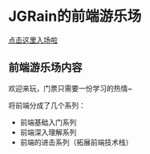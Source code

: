 # JGRain的前端游乐场
[点击这里入场啦](https://jgrain.github.io/front-end-enjoy/)


## 前端游乐场内容
欢迎来玩，门票只需要一份学习的热情~

将前端分成了几个系列：
- 前端基础入门系列
- 前端深入理解系列
- 前端的进击系列（拓展前端技术栈）

<!-- 然后配备了[FAQ](https://github.com/JGRain/front-end-enjoy/faq.html)，梳理了大家容易遇到的一些前端发展的疑问，欢迎提更多的问题噢。 -->
